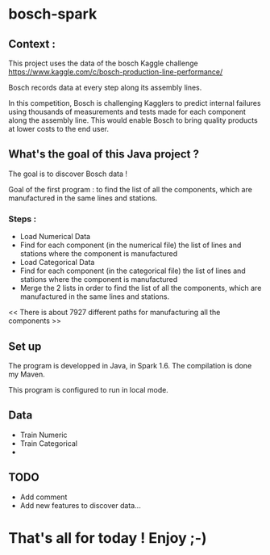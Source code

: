 # bosch-spark

## Context :

This project uses the data of the bosch Kaggle challenge 
https://www.kaggle.com/c/bosch-production-line-performance/

Bosch records data at every step along its assembly lines.

In this competition, Bosch is challenging Kagglers to predict internal failures using thousands of measurements and tests made for each component along the assembly line. 
This would enable Bosch to bring quality products at lower costs to the end user.

## What's the goal of this Java project ?

The goal is to discover Bosch data !

Goal of the first program : to find the list of all the components, which are manufactured in the same lines and stations.

### Steps :
  - Load Numerical Data
  - Find for each component (in the numerical file) the list of lines and stations where the component is manufactured
  - Load Categorical Data
  - Find for each component (in the categorical file) the list of lines and stations where the component is manufactured
  - Merge the 2 lists in order to find the list of all the components, which are manufactured in the same lines and stations.

<< There is about 7927 different paths for manufacturing all the components >>

## Set up

The program is developped in Java, in Spark 1.6.
The compilation is done my Maven.

This program is configured to run in local mode.

## Data
  - Train Numeric
  - Train Categorical
  - 
  
## TODO
  - Add comment
  - Add new features to discover data... 

# That's all for today ! Enjoy ;-)
